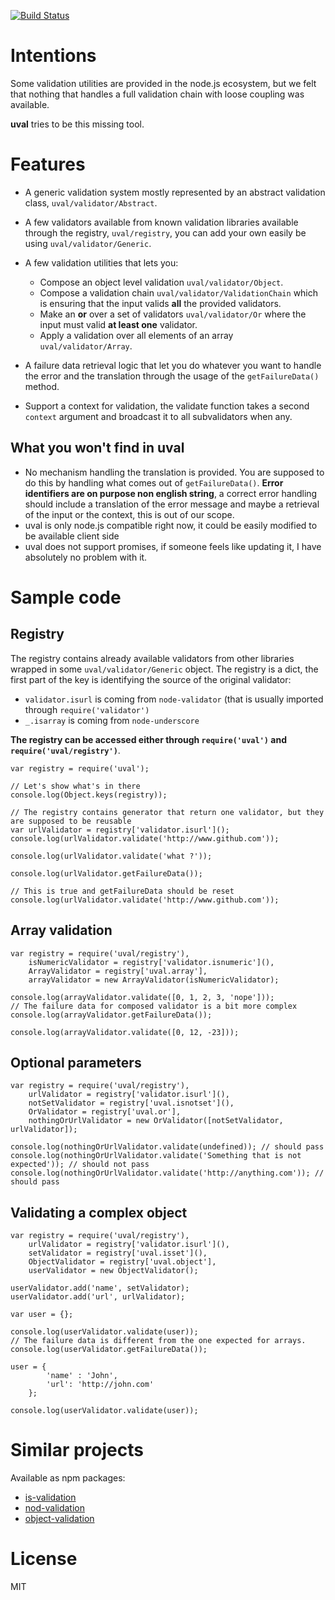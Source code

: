 [![Build Status](https://secure.travis-ci.org/frantzmiccoli/uval.png)](http://travis-ci.org/frantzmiccoli/uval)


Intentions
===
Some validation utilities are provided in the node.js ecosystem, but we felt that nothing that handles a full validation chain with loose coupling was available.

**uval** tries to be this missing tool.

Features
===

* A generic validation system mostly represented by an abstract validation class, `uval/validator/Abstract`.
* A few validators available from known validation libraries available through the registry, `uval/registry`, you can add your own easily be using `uval/validator/Generic`.
* A few validation utilities that lets you:

    * Compose an object level validation `uval/validator/Object`.
    * Compose a validation chain `uval/validator/ValidationChain` which is ensuring that the input valids **all** the provided validators.
    * Make an **or** over a set of validators `uval/validator/Or` where the input must valid **at least one** validator.
    * Apply a validation over all elements of an array `uval/validator/Array`.

* A failure data retrieval logic that let you do whatever you want to handle the error and the translation through the usage of the `getFailureData()` method.
* Support a context for validation, the validate function takes a second `context` argument and broadcast it to all subvalidators when any.

What you won't find in uval
---
* No mechanism handling the translation is provided. You are supposed to do this by handling what comes out of `getFailureData()`. **Error identifiers are on purpose non english string**, a correct error handling should include a translation of the error message and maybe a retrieval of the input or the context, this is out of our scope.  
* uval is only node.js compatible right now, it could be easily modified to be available client side
* uval does not support promises, if someone feels like updating it, I have absolutely no problem with it. 

Sample code
===

Registry
---

The registry contains already available validators from other libraries wrapped in some `uval/validator/Generic` object. The registry is a dict, the first part of the key is identifying the source of the original validator:

* `validator.isurl` is coming from `node-validator` (that is usually imported through `require('validator')`
* `_.isarray` is coming from `node-underscore`

**The registry can be accessed either through `require('uval')` and `require('uval/registry')`**.

```
var registry = require('uval');

// Let's show what's in there
console.log(Object.keys(registry));

// The registry contains generator that return one validator, but they are supposed to be reusable
var urlValidator = registry['validator.isurl']();
console.log(urlValidator.validate('http://www.github.com'));

console.log(urlValidator.validate('what ?'));

console.log(urlValidator.getFailureData());

// This is true and getFailureData should be reset
console.log(urlValidator.validate('http://www.github.com'));
```

Array validation
---

```
var registry = require('uval/registry'),
    isNumericValidator = registry['validator.isnumeric'](),
    ArrayValidator = registry['uval.array'],
    arrayValidator = new ArrayValidator(isNumericValidator);
    
console.log(arrayValidator.validate([0, 1, 2, 3, 'nope']));
// The failure data for composed validator is a bit more complex
console.log(arrayValidator.getFailureData());

console.log(arrayValidator.validate([0, 12, -23]));
```

Optional parameters
---

```
var registry = require('uval/registry'),
    urlValidator = registry['validator.isurl'](),
    notSetValidator = registry['uval.isnotset'](),
    OrValidator = registry['uval.or'],
    nothingOrUrlValidator = new OrValidator([notSetValidator, urlValidator]);
    
console.log(nothingOrUrlValidator.validate(undefined)); // should pass
console.log(nothingOrUrlValidator.validate('Something that is not expected')); // should not pass
console.log(nothingOrUrlValidator.validate('http://anything.com')); // should pass
```

Validating a complex object
---

```
var registry = require('uval/registry'),
    urlValidator = registry['validator.isurl'](),
    setValidator = registry['uval.isset'](),
    ObjectValidator = registry['uval.object'],
    userValidator = new ObjectValidator();
    
userValidator.add('name', setValidator);
userValidator.add('url', urlValidator);

var user = {};

console.log(userValidator.validate(user));
// The failure data is different from the one expected for arrays.
console.log(userValidator.getFailureData());

user = {
        'name' : 'John',
        'url': 'http://john.com'
    };

console.log(userValidator.validate(user));
```

Similar projects 
===

Available as npm packages:

* [is-validation](https://www.npmjs.org/package/is-validation)
* [nod-validation](https://www.npmjs.org/package/nod-validation)
* [object-validation](https://www.npmjs.org/package/object-validation)

License
===

MIT

